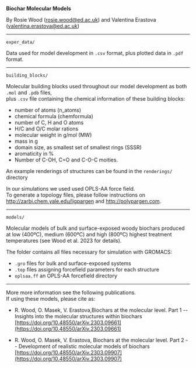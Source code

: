 **Biochar Molecular Models**

By Rosie Wood (rosie.wood@ed.ac.uk) and Valentina Erastova (valentina.erastova@ed.ac.uk)

---

`exper_data/` 

Data used for model development in `.csv` format, plus plotted data in `.pdf` format.

----

`building_blocks/`

Molecular building blocks used throughout our model development as both `.mol` and `.pdb` files,\
plus `.csv` file containing the chemical information of these building blocks:
 - number of atoms (n_atoms)
 - chemical formula (chemformula)
 - number of C, H and O atoms
 - H/C and O/C molar rations
 - molecular weight in g/mol (MW)
 - mass in g 
 - domain size, as smallest set of smallest rings (SSSR)
 - aromaticity in %
 - Number of  C-OH, C=O and C-O-C moities.

An example renderings of structures can be found in the `renderings/` directory

In our simulations we used used OPLS-AA force field.\
To generate a topology files, please follow instructions on http://zarbi.chem.yale.edu/ligpargen and http://polypargen.com.

----

`models/`

Molecular models of bulk and surface-exposed woody biochars produced at low (400ºC), medium (600ºC) and high (800ºC) highest treatment temperatures (see Wood et al. 2023 for details).

The folder contains all files necessary for simulation with GROMACS:
 - `.gro` files for bulk and surface-exposed systems
 - `.top` files assigning forcefield parameters for each structure
 - `oplsaa.ff` an OPLS-AA forcefield directory


-----
More more information see the following publications. \
If using these models, please cite as:
- R. Wood, O. Masek, V. Erastova,Biochars at the molecular level. Part 1 -- Insights into the molecular structures within biochars
[https://doi.org/10.48550/arXiv.2303.09661](https://doi.org/10.48550/arXiv.2303.09661)

- R. Wood, O. Masek, V. Erastova, Biochars at the molecular level. Part 2 -- Development of realistic molecular models of biochars
[https://doi.org/10.48550/arXiv.2303.09907](https://doi.org/10.48550/arXiv.2303.09907)


